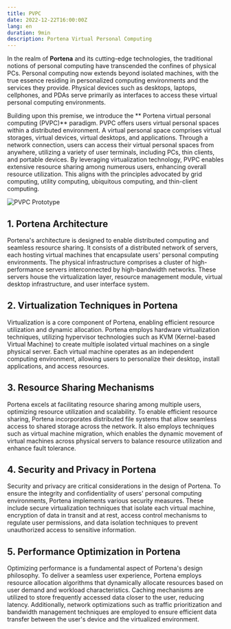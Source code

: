 ```yaml
---
title: PVPC
date: 2022-12-22T16:00:00Z
lang: en
duration: 9min
description: Portena Virtual Personal Computing
---
```

In the realm of **Portena** and its cutting-edge technologies, the traditional notions of personal computing have transcended the confines of physical PCs. Personal computing now extends beyond isolated machines, with the true essence residing in personalized computing environments and the services they provide. Physical devices such as desktops, laptops, cellphones, and PDAs serve primarily as interfaces to access these virtual personal computing environments.

Building upon this premise, we introduce the ** Portena virtual personal computing (PVPC)** paradigm. PVPC offers users virtual personal spaces within a distributed environment. A virtual personal space comprises virtual storages, virtual devices, virtual desktops, and applications. Through a network connection, users can access their virtual personal spaces from anywhere, utilizing a variety of user terminals, including PCs, thin clients, and portable devices. By leveraging virtualization technology, PVPC enables extensive resource sharing among numerous users, enhancing overall resource utilization. This aligns with the principles advocated by grid computing, utility computing, ubiquitous computing, and thin-client computing.

![PVPC Prototype](https://media.discordapp.net/attachments/971299427715272734/1116725262164430910/fotor_2023-6-9_17_4_58.png?width=427&height=427)

## 1. Portena Architecture

Portena's architecture is designed to enable distributed computing and seamless resource sharing. It consists of a distributed network of servers, each hosting virtual machines that encapsulate users' personal computing environments. The physical infrastructure comprises a cluster of high-performance servers interconnected by high-bandwidth networks. These servers house the virtualization layer, resource management module, virtual desktop infrastructure, and user interface system.

## 2. Virtualization Techniques in Portena

Virtualization is a core component of Portena, enabling efficient resource utilization and dynamic allocation. Portena employs hardware virtualization techniques, utilizing hypervisor technologies such as KVM (Kernel-based Virtual Machine) to create multiple isolated virtual machines on a single physical server. Each virtual machine operates as an independent computing environment, allowing users to personalize their desktop, install applications, and access resources.

## 3. Resource Sharing Mechanisms

Portena excels at facilitating resource sharing among multiple users, optimizing resource utilization and scalability. To enable efficient resource sharing, Portena incorporates distributed file systems that allow seamless access to shared storage across the network. It also employs techniques such as virtual machine migration, which enables the dynamic movement of virtual machines across physical servers to balance resource utilization and enhance fault tolerance.

## 4. Security and Privacy in Portena

Security and privacy are critical considerations in the design of Portena. To ensure the integrity and confidentiality of users' personal computing environments, Portena implements various security measures. These include secure virtualization techniques that isolate each virtual machine, encryption of data in transit and at rest, access control mechanisms to regulate user permissions, and data isolation techniques to prevent unauthorized access to sensitive information.

## 5. Performance Optimization in Portena

Optimizing performance is a fundamental aspect of Portena's design philosophy. To deliver a seamless user experience, Portena employs resource allocation algorithms that dynamically allocate resources based on user demand and workload characteristics. Caching mechanisms are utilized to store frequently accessed data closer to the user, reducing latency. Additionally, network optimizations such as traffic prioritization and bandwidth management techniques are employed to ensure efficient data transfer between the user's device and the virtualized environment.
